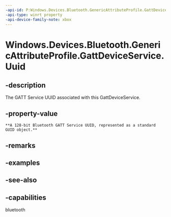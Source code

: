 ```yaml
---
-api-id: P:Windows.Devices.Bluetooth.GenericAttributeProfile.GattDeviceService.Uuid
-api-type: winrt property
-api-device-family-note: xbox
---
```


<!-- Property syntax
public System.Guid Uuid { get; }
-->

# Windows.Devices.Bluetooth.GenericAttributeProfile.GattDeviceService.Uuid

## -description
The GATT Service UUID associated with this GattDeviceService.

## -property-value

    **A 128-bit Bluetooth GATT Service UUID, represented as a standard GUID object.**
  

## -remarks

## -examples

## -see-also

## -capabilities
bluetooth
